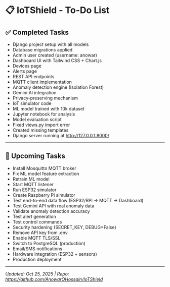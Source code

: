 # 📋 IoTShield - To-Do List

## ✅ Completed Tasks
- Django project setup with all models
- Database migrations applied
- Admin user created (username: anowar)
- Dashboard UI with Tailwind CSS + Chart.js
- Devices page
- Alerts page
- REST API endpoints
- MQTT client implementation
- Anomaly detection engine (Isolation Forest)
- Gemini AI integration
- Privacy-preserving mechanism
- IoT simulator code
- ML model trained with 10k dataset
- Jupyter notebook for analysis
- Model evaluation script
- Fixed views.py import error
- Created missing templates
- Django server running at http://127.0.0.1:8000/

---

## 📝 Upcoming Tasks
- Install Mosquitto MQTT broker
- Fix ML model feature extraction
- Retrain ML model
- Start MQTT listener
- Run ESP32 simulator
- Create Raspberry Pi simulator
- Test end-to-end data flow (ESP32/RPI -> MQTT -> Dashboard)
- Test Gemini API with real anomaly data
- Validate anomaly detection accuracy
- Test alert generation
- Test control commands
- Security hardening (SECRET_KEY, DEBUG=False)
- Remove API key from .env
- Enable MQTT TLS/SSL
- Switch to PostgreSQL (production)
- Email/SMS notifications
- Hardware integration (ESP32 + sensors)
- Production deployment

---

*Updated: Oct 25, 2025 | Repo: https://github.com/AnowarOHossain/IoTShield*
